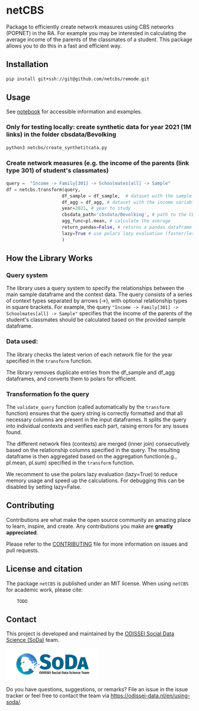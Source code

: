 # netCBS
Package to efficiently create network measures using CBS networks (POPNET) in the RA. For example you may be interested in calculating the average income of the parents of the classmates of a student. This package allows you to do this in a fast and efficient way.

## Installation

```bash
pip install git+ssh://git@github.com/netcbs/remode.git
```

## Usage

See [notebook](`tutorial_netCBS.ipynb`) for accessible information and examples.

### Only for testing locally: create synthetic data for year 2021 (1M links) in the folder cbsdata/Bevolking
```bash
python3 netcbs/create_synthetitcata.py
```

### Create network measures (e.g. the income of the parents (link type 301) of student's classmates)
```python
query =  "Income -> Family[301] -> Schoolmates[all] -> Sample"
df = netcbs.transform(query, 
                     df_sample = df_sample,  # dataset with the sample to study
                     df_agg = df_agg, # dataset with the income variable
                     year=2021, # year to study
                     cbsdata_path='cbsdata/Bevolking', # path to the CBS data, in this example this corresponds to synthetic data  
                     agg_func=pl.mean, # calculate the average
                     return_pandas=False, # returns a pandas dataframe instead of a polars dataframe
                     lazy=True # use polars lazy evaluation (faster/less memory usage)
                     )

```

## How the Library Works
### Query system
The library uses a query system to specify the relationships between the main sample dataframe and the context data. The query consists of a series of context types separated by arrows (->), with optional relationship types in square brackets. For example, the query `"Income -> Family[301] -> Schoolmates[all] -> Sample"` specifies that the income of the parents of the student's classmates should be calculated based on the provided sample dataframe.

### Data used:
The library checks the latest verion of each network file for the year specified in the `transform` function. 

The library removes duplicate entries from the df_sample and df_agg dataframes, and converts them to polars for efficient.

### Transformation fo the query
The `validate_query` function (called automatically by the `transform` function) ensures that the query string is correctly formatted and that all necessary columns are present in the input dataframes. It splits the query into individual contexts and verifies each part, raising errors for any issues found.

The different network files (contexts) are merged (inner join) consecutively based on the relationship columns specified in the query. The resulting dataframe is then aggregated based on the aggregation function(e.g., pl.mean, pl.sum) specified in the `transform` function.

We recomment to use the polars lazy evaluation (lazy=True) to reduce memory usage and speed up the calculations. For debugging this can be disabled by setting lazy=False.


## Contributing
Contributions are what make the open source community an amazing place
to learn, inspire, and create. Any contributions you make are **greatly
appreciated**.

Please refer to the
[CONTRIBUTING](https://github.com/sodascience/netcbs/blob/main/CONTRIBUTING.md)
file for more information on issues and pull requests.

## License and citation

The package `netCBS` is published under an MIT license. When using `netCBS` for academic work, please cite:
```
    TODO
```

## Contact

This project is developed and maintained by the [ODISSEI Social Data
Science (SoDa)](https://odissei-data.nl/nl/soda/) team.

<img src="soda_logo.png" alt="SoDa logo" width="250px"/>

Do you have questions, suggestions, or remarks? File an issue in the issue
tracker or feel free to contact the team via
https://odissei-data.nl/en/using-soda/.